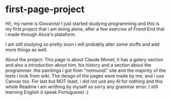 # first-page-project
Hi!, my name is Giovanna! I just started studying programming and this is my first project that i am doing alone, after a few exercise of Frond End that i made through Alura's plataform.

I am still studying so pretty soon i will probably alter some stuffs and add more things as well.

About the project: This page is about Claude Monet, it has a galery section and also a introduction about him, his history and a section about the programmer. the paintings i got from "netmundi" site and the majority of the texts i took from wiki. The deisgn of the pages were made by me, and i use Canvas too. For last but NOT least, i did not use any AI for nothing and this whole Readme i am writhing by myself so sorry any grammar error. I still learning English (i speak Portuguese) :)
